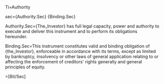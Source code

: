 Ti=Authority

sec={Authority.Sec}  {Binding.Sec}

Authority.Sec={The_Investor} has full legal capacity, power and authority to execute and deliver this instrument and to perform its obligations hereunder. 

Binding.Sec=This instrument constitutes valid and binding obligation of {the_Investor}, enforceable in accordance with its terms, except as limited by bankruptcy, insolvency or other laws of general application relating to or affecting the enforcement of creditors' rights generally and general principles of equity.

=[Bit/Sec]
